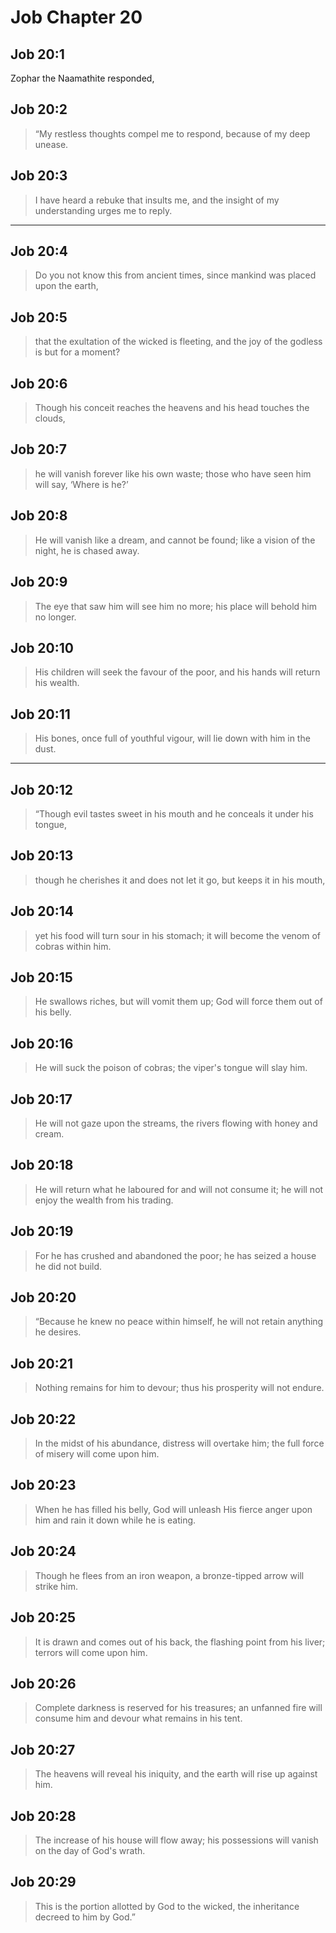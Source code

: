 # Job Chapter 20

## Job 20:1

Zophar the Naamathite responded,

## Job 20:2

> “My restless thoughts compel me to respond,
> because of my deep unease.

## Job 20:3

> I have heard a rebuke that insults me,
> and the insight of my understanding urges me to reply.

---

## Job 20:4

> Do you not know this from ancient times,
> since mankind was placed upon the earth,

## Job 20:5

> that the exultation of the wicked is fleeting,
> and the joy of the godless is but for a moment?

## Job 20:6

> Though his conceit reaches the heavens
> and his head touches the clouds,

## Job 20:7

> he will vanish forever like his own waste;
> those who have seen him will say, ‘Where is he?’

## Job 20:8

> He will vanish like a dream, and cannot be found;
> like a vision of the night, he is chased away.

## Job 20:9

> The eye that saw him will see him no more;
> his place will behold him no longer.

## Job 20:10

> His children will seek the favour of the poor,
> and his hands will return his wealth.

## Job 20:11

> His bones, once full of youthful vigour,
> will lie down with him in the dust.

---

## Job 20:12

> “Though evil tastes sweet in his mouth
> and he conceals it under his tongue,

## Job 20:13

> though he cherishes it and does not let it go,
> but keeps it in his mouth,

## Job 20:14

> yet his food will turn sour in his stomach;
> it will become the venom of cobras within him.

## Job 20:15

> He swallows riches,
> but will vomit them up;
> God will force them out of his belly.

## Job 20:16

> He will suck the poison of cobras;
> the viper's tongue will slay him.

## Job 20:17

> He will not gaze upon the streams,
> the rivers flowing with honey and cream.

## Job 20:18

> He will return what he laboured for and will not consume it;
> he will not enjoy the wealth from his trading.

## Job 20:19

> For he has crushed and abandoned the poor;
> he has seized a house he did not build.

## Job 20:20

> “Because he knew no peace within himself,
> he will not retain anything he desires.

## Job 20:21

> Nothing remains for him to devour;
> thus his prosperity will not endure.

## Job 20:22

> In the midst of his abundance, distress will overtake him;
> the full force of misery will come upon him.

## Job 20:23

> When he has filled his belly, God will unleash His fierce anger upon him
> and rain it down while he is eating.

## Job 20:24

> Though he flees from an iron weapon,
> a bronze-tipped arrow will strike him.

## Job 20:25

> It is drawn and comes out of his back,
> the flashing point from his liver;
> terrors will come upon him.

## Job 20:26

> Complete darkness is reserved for his treasures;
> an unfanned fire will consume him
> and devour what remains in his tent.

## Job 20:27

> The heavens will reveal his iniquity,
> and the earth will rise up against him.

## Job 20:28

> The increase of his house will flow away;
> his possessions will vanish on the day of God's wrath.

## Job 20:29

> This is the portion allotted by God to the wicked,
> the inheritance decreed to him by God.”
